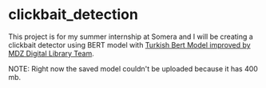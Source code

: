 # clickbait_detection
 This project is for my summer internship at Somera and I will be creating a clickbait detector using BERT model with [Turkish Bert Model improved by MDZ Digital Library Team](https://huggingface.co/dbmdz/bert-base-turkish-cased). 
 
 NOTE: Right now the saved model couldn't be uploaded because it has 400 mb.
